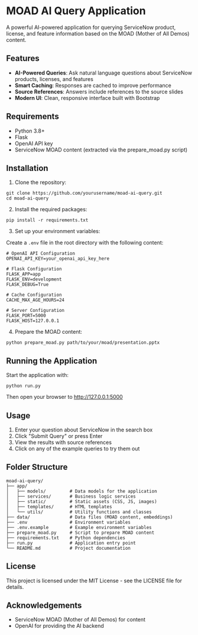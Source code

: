 # MOAD AI Query Application

A powerful AI-powered application for querying ServiceNow product, license, and feature information based on the MOAD (Mother of All Demos) content.

## Features

- **AI-Powered Queries**: Ask natural language questions about ServiceNow products, licenses, and features
- **Smart Caching**: Responses are cached to improve performance
- **Source References**: Answers include references to the source slides
- **Modern UI**: Clean, responsive interface built with Bootstrap

## Requirements

- Python 3.8+
- Flask
- OpenAI API key
- ServiceNow MOAD content (extracted via the prepare_moad.py script)

## Installation

1. Clone the repository:

```
git clone https://github.com/yourusername/moad-ai-query.git
cd moad-ai-query
```

2. Install the required packages:

```
pip install -r requirements.txt
```

3. Set up your environment variables:

Create a `.env` file in the root directory with the following content:

```
# OpenAI API Configuration
OPENAI_API_KEY=your_openai_api_key_here

# Flask Configuration
FLASK_APP=app
FLASK_ENV=development
FLASK_DEBUG=True

# Cache Configuration
CACHE_MAX_AGE_HOURS=24

# Server Configuration
FLASK_PORT=5000
FLASK_HOST=127.0.0.1
```

4. Prepare the MOAD content:

```
python prepare_moad.py path/to/your/moad/presentation.pptx
```

## Running the Application

Start the application with:

```
python run.py
```

Then open your browser to http://127.0.0.1:5000

## Usage

1. Enter your question about ServiceNow in the search box
2. Click "Submit Query" or press Enter
3. View the results with source references
4. Click on any of the example queries to try them out

## Folder Structure

```
moad-ai-query/
├── app/
│   ├── models/         # Data models for the application
│   ├── services/       # Business logic services
│   ├── static/         # Static assets (CSS, JS, images)
│   ├── templates/      # HTML templates
│   └── utils/          # Utility functions and classes
├── data/               # Data files (MOAD content, embeddings)
├── .env                # Environment variables
├── .env.example        # Example environment variables
├── prepare_moad.py     # Script to prepare MOAD content
├── requirements.txt    # Python dependencies
├── run.py              # Application entry point
└── README.md           # Project documentation
```

## License

This project is licensed under the MIT License - see the LICENSE file for details.

## Acknowledgements

- ServiceNow MOAD (Mother of All Demos) for content
- OpenAI for providing the AI backend 